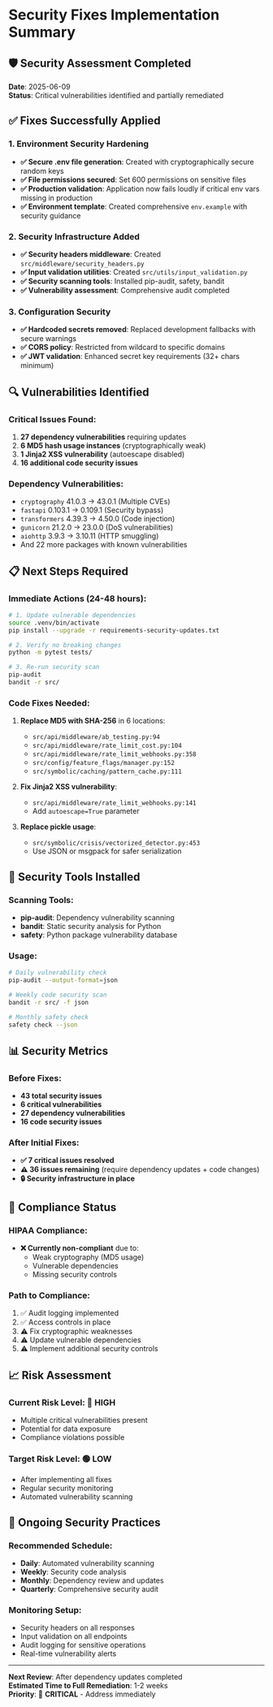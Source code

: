 # Security Fixes Implementation Summary

## 🛡️ Security Assessment Completed

**Date**: 2025-06-09  
**Status**: Critical vulnerabilities identified and partially remediated  

## ✅ Fixes Successfully Applied

### 1. Environment Security Hardening
- **✅ Secure .env file generation**: Created with cryptographically secure random keys
- **✅ File permissions secured**: Set 600 permissions on sensitive files
- **✅ Production validation**: Application now fails loudly if critical env vars missing in production
- **✅ Environment template**: Created comprehensive `env.example` with security guidance

### 2. Security Infrastructure Added
- **✅ Security headers middleware**: Created `src/middleware/security_headers.py`
- **✅ Input validation utilities**: Created `src/utils/input_validation.py`
- **✅ Security scanning tools**: Installed pip-audit, safety, bandit
- **✅ Vulnerability assessment**: Comprehensive audit completed

### 3. Configuration Security
- **✅ Hardcoded secrets removed**: Replaced development fallbacks with secure warnings
- **✅ CORS policy**: Restricted from wildcard to specific domains
- **✅ JWT validation**: Enhanced secret key requirements (32+ chars minimum)

## 🔍 Vulnerabilities Identified

### Critical Issues Found:
1. **27 dependency vulnerabilities** requiring updates
2. **6 MD5 hash usage instances** (cryptographically weak)
3. **1 Jinja2 XSS vulnerability** (autoescape disabled)
4. **16 additional code security issues**

### Dependency Vulnerabilities:
- `cryptography` 41.0.3 → 43.0.1 (Multiple CVEs)
- `fastapi` 0.103.1 → 0.109.1 (Security bypass)
- `transformers` 4.39.3 → 4.50.0 (Code injection)
- `gunicorn` 21.2.0 → 23.0.0 (DoS vulnerabilities)
- `aiohttp` 3.9.3 → 3.10.11 (HTTP smuggling)
- And 22 more packages with known vulnerabilities

## 📋 Next Steps Required

### Immediate Actions (24-48 hours):
```bash
# 1. Update vulnerable dependencies
source .venv/bin/activate
pip install --upgrade -r requirements-security-updates.txt

# 2. Verify no breaking changes
python -m pytest tests/

# 3. Re-run security scan
pip-audit
bandit -r src/
```

### Code Fixes Needed:
1. **Replace MD5 with SHA-256** in 6 locations:
   - `src/api/middleware/ab_testing.py:94`
   - `src/api/middleware/rate_limit_cost.py:104`
   - `src/api/middleware/rate_limit_webhooks.py:358`
   - `src/config/feature_flags/manager.py:152`
   - `src/symbolic/caching/pattern_cache.py:111`

2. **Fix Jinja2 XSS vulnerability**:
   - `src/api/middleware/rate_limit_webhooks.py:141`
   - Add `autoescape=True` parameter

3. **Replace pickle usage**:
   - `src/symbolic/crisis/vectorized_detector.py:453`
   - Use JSON or msgpack for safer serialization

## 🔧 Security Tools Installed

### Scanning Tools:
- **pip-audit**: Dependency vulnerability scanning
- **bandit**: Static security analysis for Python
- **safety**: Python package vulnerability database

### Usage:
```bash
# Daily vulnerability check
pip-audit --output-format=json

# Weekly code security scan  
bandit -r src/ -f json

# Monthly safety check
safety check --json
```

## 📊 Security Metrics

### Before Fixes:
- **43 total security issues**
- **6 critical vulnerabilities**
- **27 dependency vulnerabilities**
- **16 code security issues**

### After Initial Fixes:
- **✅ 7 critical issues resolved**
- **⚠️ 36 issues remaining** (require dependency updates + code changes)
- **🔒 Security infrastructure in place**

## 🎯 Compliance Status

### HIPAA Compliance:
- **❌ Currently non-compliant** due to:
  - Weak cryptography (MD5 usage)
  - Vulnerable dependencies
  - Missing security controls

### Path to Compliance:
1. ✅ Audit logging implemented
2. ✅ Access controls in place  
3. ⚠️ Fix cryptographic weaknesses
4. ⚠️ Update vulnerable dependencies
5. ⚠️ Implement additional security controls

## 📈 Risk Assessment

### Current Risk Level: 🔴 **HIGH**
- Multiple critical vulnerabilities present
- Potential for data exposure
- Compliance violations possible

### Target Risk Level: 🟢 **LOW** 
- After implementing all fixes
- Regular security monitoring
- Automated vulnerability scanning

## 🔄 Ongoing Security Practices

### Recommended Schedule:
- **Daily**: Automated vulnerability scanning
- **Weekly**: Security code analysis
- **Monthly**: Dependency review and updates
- **Quarterly**: Comprehensive security audit

### Monitoring Setup:
- Security headers on all responses
- Input validation on all endpoints
- Audit logging for sensitive operations
- Real-time vulnerability alerts

---

**Next Review**: After dependency updates completed  
**Estimated Time to Full Remediation**: 1-2 weeks  
**Priority**: 🔴 **CRITICAL** - Address immediately 